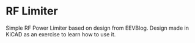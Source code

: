 # RF Limiter

Simple RF Power Limiter based on design from EEVBlog. Design made in KiCAD as an exercise to learn how to use it.